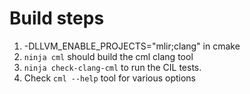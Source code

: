 # Build steps
1. -DLLVM_ENABLE_PROJECTS="mlir;clang" in cmake
2. `ninja cml` should build the cml clang tool
3. `ninja check-clang-cml` to run the CIL tests.
4. Check `cml --help` tool for various options
